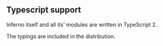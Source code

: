 Typescript support
---

Inferno itself and all its' modules are written in TypeScript 2.

The typings are included in the distribution.
